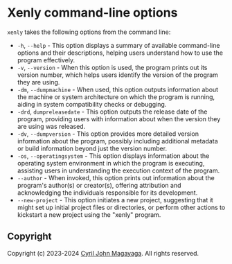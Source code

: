 # Xenly command-line options

`xenly`  takes the following options from the command line:

* `-h`, `--help` - This option displays a summary of available command-line options and their descriptions, helping users understand how to use the program effectively.
* `-v`, `--version` - When this option is used, the program prints out its version number, which helps users identify the version of the program they are using.
* `-dm`, `--dumpmachine` - When used, this option outputs information about the machine or system architecture on which the program is running, aiding in system compatibility checks or debugging.
* `-drd`, `dumpreleasedate` - This option outputs the release date of the program, providing users with information about when the version they are using was released.
* `-dv`, `--dumpversion` - This option provides more detailed version information about the program, possibly including additional metadata or build information beyond just the version number.
* `-os`, `--operatingsystem` - This option displays information about the operating system environment in which the program is executing, assisting users in understanding the execution context of the program.
* `--author` - When invoked, this option prints out information about the program's author(s) or creator(s), offering attribution and acknowledging the individuals responsible for its development.
* `--new-project` - This option initiates a new project, suggesting that it might set up initial project files or directories, or perform other actions to kickstart a new project using the "xenly" program.

## Copyright

Copyright (c) 2023-2024 [Cyril John Magayaga](https://github.com/magayaga). All rights reserved.
